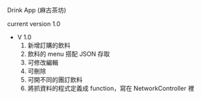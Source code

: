 Drink App (麻古茶坊)

current version 1.0

- V 1.0
  1. 新增訂購的飲料
  2. 飲料的 menu 搭配 JSON 存取
  3. 可修改編輯
  4. 可刪除
  5. 可開不同的團訂飲料
  6. 將抓資料的程式定義成 function，寫在 NetworkController 裡